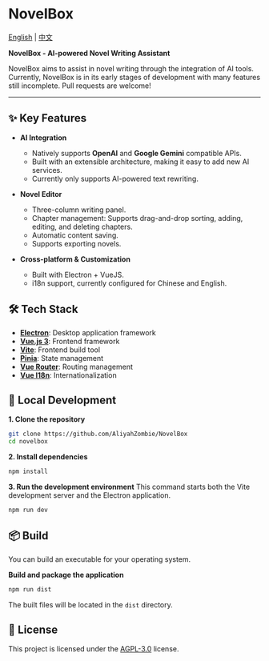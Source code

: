 # NovelBox

[English](./README.md) | [中文](./README.zh-CN.md)


**NovelBox - AI-powered Novel Writing Assistant**

NovelBox aims to assist in novel writing through the integration of AI tools. Currently, NovelBox is in its early stages of development with many features still incomplete. Pull requests are welcome!

---

## ✨ Key Features

*   **AI Integration**
    *   Natively supports **OpenAI** and **Google Gemini** compatible APIs.
    *   Built with an extensible architecture, making it easy to add new AI services.
    *   Currently only supports AI-powered text rewriting.

*   **Novel Editor**
    *   Three-column writing panel.
    *   Chapter management: Supports drag-and-drop sorting, adding, editing, and deleting chapters.
    *   Automatic content saving.
    *   Supports exporting novels.

*   **Cross-platform & Customization**
    *   Built with Electron + VueJS.
    *   i18n support, currently configured for Chinese and English.

## 🛠️ Tech Stack

*   **[Electron](https://www.electronjs.org/)**: Desktop application framework
*   **[Vue.js 3](https://vuejs.org/)**: Frontend framework
*   **[Vite](https://vitejs.dev/)**: Frontend build tool
*   **[Pinia](https://pinia.vuejs.org/)**: State management
*   **[Vue Router](https://router.vuejs.org/)**: Routing management
*   **[Vue I18n](https://vue-i18n.intlify.dev/)**: Internationalization

## 🚀 Local Development

**1. Clone the repository**
```bash
git clone https://github.com/AliyahZombie/NovelBox
cd novelbox
```

**2. Install dependencies**
```bash
npm install
```

**3. Run the development environment**
This command starts both the Vite development server and the Electron application.
```bash
npm run dev
```

## 📦 Build

You can build an executable for your operating system.

**Build and package the application**
```bash
npm run dist
```

The built files will be located in the `dist` directory.

## 📄 License

This project is licensed under the [AGPL-3.0](LICENSE) license.